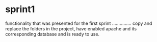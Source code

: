 sprint1
=======

functionality that was presented for the first sprint
...............
copy and replace the folders in the project, have enabled apache and its corresponding database and is ready to use.
